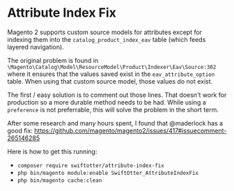 # Attribute Index Fix

Magento 2 supports custom source models for attributes except for indexing them into the `catalog_product_index_eav`
table (which feeds layered navigation).

The original problem is found in `\Magento\Catalog\Model\ResourceModel\Product\Indexer\Eav\Source:302` where it ensures
that the values saved exist in the `eav_attribute_option` table. When using that custom source model, those values do not
exist.

The first / easy solution is to comment out those lines. That doesn't work for production so a more durable
method needs to be had. While using a `preference` is not preferrable, this will solve the problem in the short term.

After some research and many hours spent, I found that @maderlock has a good fix: https://github.com/magento/magento2/issues/417#issuecomment-265146285

Here is how to get this running:

* `composer require swiftotter/attribute-index-fix`
* `php bin/magento module:enable SwiftOtter_AttributeIndexFix`
* `php bin/magento cache:clean`
